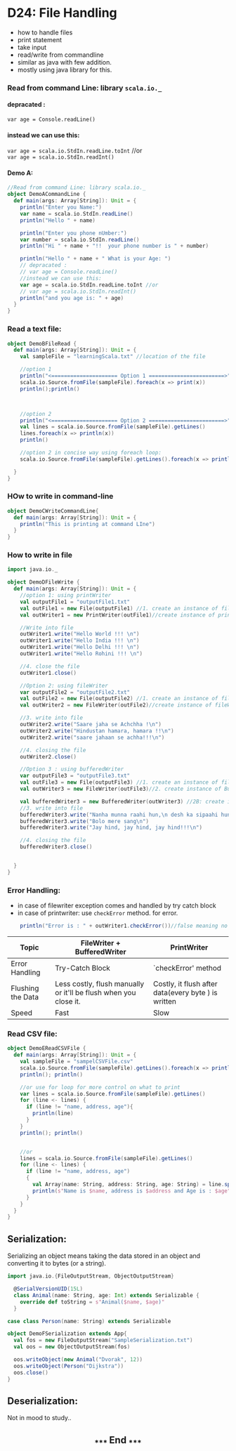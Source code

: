 # D24: File Handling
* how to handle files 
* print statement
* take input
* read/write from commandline
* similar as java with few addition.
* mostly using java library for this.

### Read from command Line: library `scala.io._`
 #### depracated : <br>
`var age = Console.readLine()` <br>
#### instead we can use this: <br>
`var age = scala.io.StdIn.readLine.toInt` //or <br>
`var age = scala.io.StdIn.readInt()` <br>
#### Demo A:
```scala
//Read from command Line: library scala.io._
object DemoACommandLine {
  def main(args: Array[String]): Unit = {
    println("Enter you Name:")
    var name = scala.io.StdIn.readLine()
    println("Hello " + name)

    println("Enter you phone nUmber:")
    var number = scala.io.StdIn.readLine()
    println("Hi " + name + "!!  your phone number is " + number)

    println("Hello " + name + " What is your Age: ")
    // depracated :
    // var age = Console.readLine()
    //instead we can use this:
    var age = scala.io.StdIn.readLine.toInt //or
    // var age = scala.io.StdIn.readInt()
    println("and you age is: " + age)
  }
}
```
### Read a text file:
```scala
object DemoBFileRead {
  def main(args: Array[String]): Unit = {
    val sampleFile = "learningScala.txt" //location of the file

    //option 1
    println("<===================== Option 1 ========================>")
    scala.io.Source.fromFile(sampleFile).foreach(x => print(x))
    println();println()



    //option 2
    println("<===================== Option 2 ========================>")
    val lines = scala.io.Source.fromFile(sampleFile).getLines()
    lines.foreach(x => println(x))
    println()

    //option 2 in concise way using foreach loop:
    scala.io.Source.fromFile(sampleFile).getLines().foreach(x => println(x))

  }
}


```
### HOw to write in command-line
```scala
object DemoCWriteCommandLine{
  def main(args: Array[String]): Unit = {
    println("This is printing at command LIne")
  }
}
```
### How to write in file
```scala
import java.io._

object DemoDFileWrite {
  def main(args: Array[String]): Unit = {
    //option 1: using printWriter
    val outputFile1 = "outputFile1.txt"
    val outFile1 = new File(outputFile1) //1. create an instance of file
    val outWriter1 = new PrintWriter(outFile1)//create instance of printWriter

    //Write into file
    outWriter1.write("Hello World !!! \n")
    outWriter1.write("Hello India !!! \n")
    outWriter1.write("Hello Delhi !!! \n")
    outWriter1.write("Hello Rohini !!! \n")

    //4. close the file
    outWriter1.close()

    //Option 2: using fileWriter
    var outputFile2 = "outputFile2.txt"
    val outFile2 = new File(outputFile2) //1. create an instance of file
    val outWriter2 = new FileWriter(outFile2)//create instance of fileWriter

    //3. write into file
    outWriter2.write("Saare jaha se Achchha !\n")
    outWriter2.write("Hindustan hamara, hamara !!\n")
    outWriter2.write("saare jahaan se achha!!!\n")

    //4. closing the file
    outWriter2.close()

    //Option 3 : using bufferedWriter
    var outputFile3 = "outputFile3.txt"
    val outFile3 = new File(outputFile3) //1. create an instance of file
    val outWriter3 = new FileWriter(outFile3)//2. create instance of BufferedWriter

    val bufferedWriter3 = new BufferedWriter(outWriter3) //2B: create instance of buffered writer
    //3. write into file
    bufferedWriter3.write("Nanha munna raahi hun,\n desh ka sipaahi hun\n")
    bufferedWriter3.write("Bolo mere sang\n")
    bufferedWriter3.write("Jay hind, jay hind, jay hind!!!\n")

    //4. closing the file
    bufferedWriter3.close()


  }
}

```
### Error Handling:
* in case of filewriter exception comes and handled by try catch block
* in case of printwriter: use `checkError` method. for error.
```scala
    println("Error is : " + outWriter1.checkError())//false meaning no error
```
| Topic             | FileWriter + BufferedWriter                                      | PrintWriter                                         |
|-------------------|------------------------------------------------------------------|-----------------------------------------------------|
| Error Handling    | Try-Catch Block                                                  | `checkError' method                                 |
| Flushing the Data | Less costly, flush manually or it'll be flush when you close it. | Costly, it flush after data(every byte ) is written |
| Speed             | Fast                                                             | Slow                                                |


### Read CSV file:
```scala
object DemoEReadCSVFile {
  def main(args: Array[String]): Unit = {
    val sampleFile = "sampelCSVFile.csv"
    scala.io.Source.fromFile(sampleFile).getLines().foreach(x => println(x))
    println(); println()

    //or use for loop for more control on what to print
    var lines = scala.io.Source.fromFile(sampleFile).getLines()
    for (line <- lines) {
      if (line != "name, address, age"){
        println(line)
      }
    }
    println(); println()


    //or
    lines = scala.io.Source.fromFile(sampleFile).getLines()
    for (line <- lines) {
      if (line != "name, address, age")
      {
        val Array(name: String, address: String, age: String) = line.split(',')
        println(s"Name is $name, address is $address and Age is : $age")
      }
    }
  }
}
```
## Serialization:

Serializing an object means taking the data stored in an object and converting it to bytes (or a string). 
```scala
import java.io.{FileOutputStream, ObjectOutputStream}

  @SerialVersionUID(15L)
  class Animal(name: String, age: Int) extends Serializable {
    override def toString = s"Animal($name, $age)"
  }

case class Person(name: String) extends Serializable

object DemoFSerialization extends App{
  val fos = new FileOutputStream("SampleSerialization.txt")
  val oos = new ObjectOutputStream(fos)

  oos.writeObject(new Animal("Dvorak", 12))
  oos.writeObject(Person("Dijkstra"))
  oos.close()
}

```
## Deserialization:
Not in mood to study..

<h2 align="center"><sub>*** </sub> End <sub>***</sub></h2>
